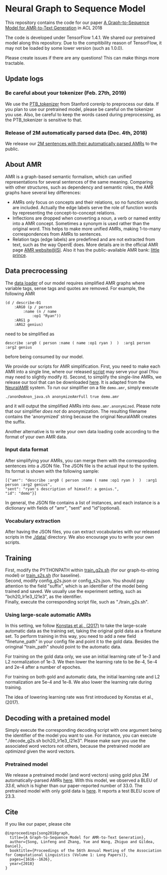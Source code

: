 # Neural Graph to Sequence Model

This repository contains the code for our paper [A Graph-to-Sequence Model for AMR-to-Text Generation](https://arxiv.org/abs/1805.02473) in ACL 2018

The code is developed under TensorFlow 1.4.1. 
We shared our pretrained model along this repository. 
Due to the compitibility reason of TensorFlow, it may not be loaded by some lower version (such as 1.0.0).

Please create issues if there are any questions! This can make things more tractable. 

## Update logs

### Be careful about your tokenizer (Feb. 27th, 2019)
We use the [PTB_tokenizer](https://nlp.stanford.edu/software/tokenizer.shtml) from Stanford corenlp to preprocess our data. If you plan to use our pretrained model, please be careful on the tokenizer you use. 
Also, be careful to keep the words cased during preprocessing, as the PTB_tokenizer is sensitive to that.

### Release of 2M automatically parsed data (Dec. 4th, 2018)
We release our [2M sentences with their automatically parsed AMRs](https://www.cs.rochester.edu/~lsong10/downloads/2m.json.gz) to the public.

## About AMR

AMR is a graph-based semantic formalism, which can unified representations for several sentences of the same meaning.
Comparing with other structures, such as dependency and semantic roles, the AMR graphs have several key differences:
* AMRs only focus on concepts and their relations, so no function words are included. Actually the edge labels serve the role of function words by representing the concept-to-concept relations.
* Inflections are dropped when converting a noun, a verb or named entity into a AMR concept. Sometimes a synonym is used rather than the original word. This helps to make more unified AMRs, making 1-to-many correspondences from AMRs to sentences.
* Relation tags (edge labels) are predefined and are not extracted from text, such as the way OpenIE does.
More details are in the official AMR page [AMR website@ISI](https://amr.isi.edu/download.html).
Also it has the public-available AMR bank: [little prince](https://amr.isi.edu/download/amr-bank-struct-v1.6.txt).

## Data precrocessing
The [data loader](./src_g2s/G2S_data_stream.py) of our model requires simplified AMR graphs where variable tags, sense tags and quotes are removed. For example, the following AMR
```
(d / describe-01 
    :ARG0 (p / person 
        :name (n / name 
            :op1 "Ryan")) 
    :ARG1 p 
    :ARG2 genius)
```
need to be simplified as
```
describe :arg0 ( person :name ( name :op1 ryan )  )  :arg1 person :arg2 genius
```
before being consumed by our model.


We provide our scripts for AMR simplification.
First, you need to make each AMR into a single line, where our released [script](./AMR_multiline_to_singleline.py) may serve your goal (You may need to slightly modify it).
Second, to simplify the single-line AMRs, we release our tool that can be downloaded [here](https://www.cs.rochester.edu/~lsong10/downloads/amr_simplifier.tgz).
It is adapted from the [NeuralAMR](https://github.com/sinantie/NeuralAmr) system.
To run our simplifier on a file ```demo.amr```, simply execute
```
./anonDeAnon_java.sh anonymizeAmrFull true demo.amr
```
and it will output the simplified AMRs into ```demo.amr.anonymized```.
Please note that our simplifier *does not* do anonymization.
The resulting filename contains the 'anonymized' string because the original NeuralAMR creates the suffix.


Another alternative is to write your own data loading code according to the format of your own AMR data. 


### Input data format
After simplifying your AMRs, you can merge them with the corresponding sentences into a JSON file. 
The JSON file is the actual input to the system.
Its format is shown with the following sample:
```
[{"amr": "describe :arg0 ( person :name ( name :op1 ryan )  )  :arg1 person :arg2 genius",
"sent": "ryan's description of himself: a genius.",
"id": "demo"}]
```
In general, the JSON file contains a list of instances, and each instance is a dictionary with fields of "amr", "sent" and "id"(optional).

### Vocabulary extraction
After having the JSON files, you can extract vocabularies with our released scripts in the [./data/](./data/) directory.
We also encourage you to write your own scripts.

## Training

First, modify the PYTHONPATH within [train_g2s.sh](train_g2s_2m.sh) (for our graph-to-string model) or [train_s2s.sh](./train_s2s.sh) (for baseline). <br>
Second, modify config_g2s.json or config_s2s.json. You should pay attention to the field "suffix", which is an identifier of the model being trained and saved. We usually use the experiment setting, such as "bch20_lr1e3_l21e3", as the identifier. <br>
Finally, execute the corresponding script file, such as "./train_g2s.sh".

### Using large-scale automatic AMRs

In this setting, we follow [Konstas et al., (2017)](https://arxiv.org/abs/1704.08381) to take the large-scale automatic data as the training set, taking the original gold data as a finetune set. 
To perform training in this way, you need to add a new field "finetune_path" in your config file and point it to the gold data. Besides the oringinal "train_path" should point to the automatic data. 

For training on the gold data only, we use an initial learning rate of 1e-3 and L2 normalization of 1e-3. We then lower the learning rate to be 8e-4, 5e-4 and 2e-4 after a number of epoches. 

For training on both gold and automatic data, the initial learning rate and L2 normalization are 5e-4 and 1e-8. We also lower the learning rate during training. 

The idea of lowering learning rate was first introduced by Konstas et al., (2017).


## Decoding with a pretained model

Simply execute the corresponding decoding script with one argument being the identifier of the model you want to use.
For instance, you can execute "./decode_g2s.sh bch20_lr1e3_l21e3".
Please make sure you use the associated word vectors not others, because the pretrained model are *optimized* given the word vectors.

### Pretrained model

We release a pretrained model (and word vectors) using gold plus 2M automatically-parsed AMRs [here](https://www.cs.rochester.edu/~lsong10/downloads/model_silver_2m.tgz). With this model, we observed a BLEU of *33.6*, which is higher than our paper-reported number of 33.0. The pretrained model with only gold data is [here](https://www.cs.rochester.edu/~lsong10/downloads/model_gold.tgz). It reports a test BLEU score of 23.3.

## Cite
If you like our paper, please cite
```
@inproceedings{song2018graph,
  title={A Graph-to-Sequence Model for AMR-to-Text Generation},
  author={Song, Linfeng and Zhang, Yue and Wang, Zhiguo and Gildea, Daniel},
  booktitle={Proceedings of the 56th Annual Meeting of the Association for Computational Linguistics (Volume 1: Long Papers)},
  pages={1616--1626},
  year={2018}
}
```
